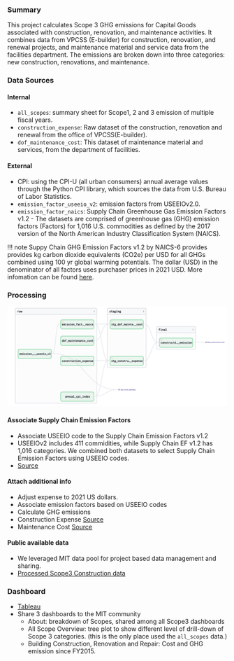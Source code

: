 
### Summary

This project calculates Scope 3 GHG emissions for Capital Goods associated with construction, renovation, and maintenance activities. It combines data from VPCSS (E-builder) for construction, renovation, and renewal projects, and maintenance material and service data from the facilities department. The emissions are broken down into three categories: new construction, renovations, and maintenance.

### Data Sources

#### Internal

* `all_scopes`: summary sheet for Scope1, 2 and 3 emission of multiple fiscal years.
* `construction_expense`: Raw dataset of the construction, renovation and renewal from the office of VPCSS(E-builder).
* `dof_maintenance_cost`: This dataset of maintenance material and services, from the department of facilities.

#### External

* CPI: using the CPI-U (all urban consumers) annual average values through the Python CPI library, which sources the data from U.S. Bureau of Labor Statistics. 
* `emission_factor_useeio_v2`: emission factors from USEEIOv2.0. 
* `emission_factor_naics`: Supply Chain Greenhouse Gas Emission Factors v1.2 - The datasets are comprised of greenhouse gas (GHG) emission factors (Factors) for 1,016 U.S. commodities as defined by the 2017 version of the North American Industry Classification System (NAICS).

!!! note
	Suppy Chain GHG Emission Factors v1.2 by NAICS-6 provides provides kg carbon dioxide equivalents (CO2e) per USD for all GHGs combined using 100 yr global warming potentials. The dollar (USD) in the denominator of all factors uses purchaser prices in 2021 USD. More infomation can be found [here](https://catalog.data.gov/dataset/supply-chain-greenhouse-gas-emission-factors-v1-2-by-naics-6). 

### Processing

![construction](../assets/images/construction.png#shadow)

#### Associate Supply Chain Emission Factors

* Associate USEEIO code to the Supply Chain Emission Factors v1.2
* USEEIOv2 includes 411 commidities, while Supply Chain EF v1.2 has 1,016 categories. We combined both datasets to select Supply Chain Emission Factors using USEEIO codes. 
* [Source](https://github.com/mit-sustainability/basin/blob/902fe0e9875c6924bd9b4203646489aaa0756370/orchestrator/assets/construction.py#L144-L189)


#### Attach additional info

* Adjust expense to 2021 US dollars.
* Associate emission factors based on USEEIO codes
* Calculate GHG emissions
* Construction Expense [Source](https://mit-sustainability.github.io/basin/#!/model/model.mitos.stg_construction_expense)
* Maintenance Cost [Source](https://mit-sustainability.github.io/basin/#!/model/model.mitos.stg_dof_maintenance_cost)

#### Public available data

* We leveraged MIT data pool for project based data management and sharing.
* [Processed Scope3 Construction data](https://data.mit.edu/datahub/download/file/24C174ADD45E24E1432A26AED8E695CCD6D7813729C16222E5C06D892877FCF1)

### Dashboard 

* [Tableau](https://tableau.mit.edu/views/construction_postgres/BuildingConstructionRenovationandRepair)
* Share 3 dashboards to the MIT community
	- About: breakdown of Scopes, shared among all Scope3 dashboards
	- All Scope Overview: tree plot to show different level of drill-down of Scope 3 categories. (this is the only place used the `all_scopes` data.)
	- Building Construction, Renovation and Repair: Cost and GHG emission since FY2015.

